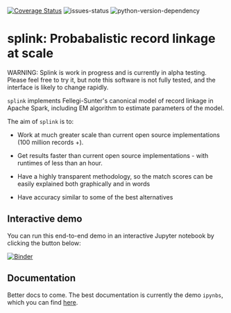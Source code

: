 [![Coverage Status](https://coveralls.io/repos/github/moj-analytical-services/splink/badge.svg?branch=dev)](https://coveralls.io/github/moj-analytical-services/splink?branch=dev)
![issues-status](https://img.shields.io/github/issues-raw/moj-analytical-services/splink)
![python-version-dependency](https://img.shields.io/badge/python-%3E%3D3.6-blue)


# splink: Probabalistic record linkage at scale

WARNING:  Splink is work in progress and is currently in alpha testing.  Please feel free to try it, but note this software is not fully tested, and the interface is likely to change rapidly.

`splink` implements Fellegi-Sunter's canonical model of record linkage in Apache Spark, including EM algorithm to estimate parameters of the model.

The aim of `splink` is to:

- Work at much greater scale than current open source implementations (100 million records +).

- Get results faster than current open source implementations - with runtimes of less than an hour.

- Have a highly transparent methodology, so the match scores can be easily explained both graphically and in words

- Have accuracy similar to some of the best alternatives

## Interactive demo

You can run this end-to-end demo in an interactive Jupyter notebook by clicking the button below:

[![Binder](https://mybinder.org/badge.svg)](https://mybinder.org/v2/gh/moj-analytical-services/splink/dev?urlpath=lab/tree/demo_notebooks/quickstart_demo.ipynb)

## Documentation

Better docs to come. The best documentation is currently the demo `ipynbs`, which you can find [here](https://github.com/moj-analytical-services/splink/tree/dev/demo_notebooks).

